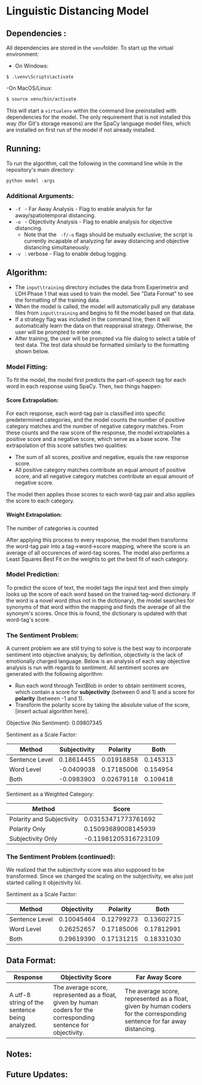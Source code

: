 # Linguistic Distancing Model 

## __Dependencies__ :
All dependencies are stored in the `venv`folder. To start up the virtual environment:
- On Windows:

 ```shell
 $ .\venv\Scripts\activate
 ```

 -On MacOS/Linux:
 ```bash
 $ source venv/bin/activate
 ```

 This will start a `virtualenv` within the command line preinstalled with dependencies for the model.
 The only requirement that is not installed this way (for Git's storage reasons) are the SpaCy language model files, which are installed on first run of the model if not already installed.

## __Running__: 

To run the algorithm, call the following in the command line while in the repository's main directory:

```shell
python model -args
```
### Additional Arguments:
- ```-f ``` - Far Away Analysis - Flag to enable analysis for far away/spatiotemporal distancing. 
- ```-o ``` - Objectivity Analysis - Flag to enable analysis for objective distancing. 
    - Note that the ``` -f/-o``` flags should be mutually exclusive; the script is currently incapable of analyzing far away distancing and objective distancing simultaneously. 
- ```-v ``` : verbose - Flag to enable debug logging. 



## __Algorithm__:
- The ```input\training``` directory includes the data from Experimetrix and LDH Phase 1 that was used to train the model. See "Data Format" to see the formatting of the training data.
- When the model is called, the model will automatically pull any database files from ```input\training``` and begins to fit the model based on that data. 
- If a strategy flag was included in the command line, then it will automatically learn the data on that reappraisal strategy. Otherwise, the user will be prompted to enter one. 
- After training, the user will be prompted via file dialog to select a table of test data. The test data should be formatted similarly to the formatting shown below. 

### __Model Fitting__:

To fit the model, the model first predicts the part-of-speech tag for each word in each response using SpaCy. Then, two things happen:

#### Score Extrapolation:
For each response, each word-tag pair is classified into specific predetermined categories, and the model counts the number of positive category matches and the number of negative category matches. From these counts and the raw score of the response, the model extrapolates a positive score and a negative score, which serve as a base score. The extrapolation of this score satisfies two qualities:
- The sum of all scores, positive and negative, equals the raw response score.
- All positive category matches contribute an equal amount of positive score, and all negative category matches contribute an equal amount of negative score. 

The model then applies those scores to each word-tag pair and also applies the score to each category. 

#### Weight Extrapolation:
The number of categories is counted 

After applying this process to every response, the model then transforms the word-tag pair into a tag->word->score mapping, where the score is an average of all occurences of word-tag scores. The model also performs a Least Squares Best Fit on the weights to get the best fit of each category. 

### __Model Prediction__:
To predict the score of text, the model tags the input text and then simply looks up the score of each word based on the trained tag-word dictionary. If the word is a novel word (thus not in the dictionary), the model searches for synonyms of that word within the mapping and finds the average of all the synonym's scores. Once this is found, the dictionary is updated with that word-tag's score. 

### __The Sentiment Problem__:
A current problem we are still trying to solve is the best way to incorporate sentiment into objective analysis; by definition, objectivity is the lack of emotionally charged language. 
Below is an analysis of each way objective analysis is run with regards to sentiment. All sentiment scores are generated with the following algorithm:

- Run each word through TextBlob in order to obtain sentiment scores, which contain a score for __subjectivity__ (between 0 and 1) and a score for __polarity__ (between -1 and 1). 
- Transform the polarity score by taking the absolute value of the score,
[insert actual algorithm here]. 

Objective (No Sentiment): 0.09807345

Sentiment as a Scale Factor:  	 

| Method | Subjectivity  | Polarity | Both | 
| ------ | -------- | ----------------- | -------------- |
| Sentence Level | 0.18614455   | 0.01918858  | 0.145313 | 
| Word Level |	-0.0409038 |	0.17185006 |	0.154954 |
|Both |	-0.0983903 |	0.02679118 |	0.109418| 

Sentiment as a Weighted Category:

| Method | Score | 
| ------ | -------- | 
| Polarity and Subjectivity |0.03153471773761692   |
| Polarity Only |	0.15093689008145939 |
| Subjectivity Only |	-0.11981205316723109 |

### __The Sentiment Problem__ (continued):
We realized that the subjectivity score was also supposed to be transformed. 
Since we changed the scaling on the subjectivity, we also just started calling it objectivity lol. 

Sentiment as a Scale Factor:  	 

| Method            | Objectivity  | Polarity | Both | 
| ------            | -------- | ----------------- | -------------- |
| Sentence Level    | 0.10045464 | 0.12799273   | 0.13602715 | 
| Word Level        | 0.26252657 | 0.17185006   | 0.17812991 |
| Both              | 0.29619390 | 0.17131215   | 0.18331030 | 

## __Data Format__:

| Response | Objectivity Score | Far Away Score | 
| -------- | ----------------- | -------------- |
| A utf-8 string of the sentence being analyzed. | The average score, represented as a float, given by human coders for the corresponding sentence for objectivity. | The average score, represented as a float, given by human coders for the corresponding sentence for far away distancing. | 



## __Notes__:



## __Future Updates__:


